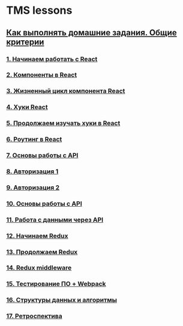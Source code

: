 # TMS lessons

## [Как выполнять домашние задания. Общие критерии](./homework-guidelines.md)

### [1. Начинаем работать с React](./lesson1/lesson1.md)

### [2. Компоненты в React](./lesson2/lesson2.md)

### [3. Жизненный цикл компонента React](./lesson3/lesson3.md)

### [4. Хуки React](./lesson4/lesson4.md)

### [5. Продолжаем изучать хуки в React](./lesson5/lesson5.md)

### [6. Роутинг в React](./lesson6/lesson6.md)

### [7. Основы работы с API](./lesson7/lesson7.md)

### [8. Авторизация 1](./lesson8/lesson8.md)

### [9. Авторизация 2](./lesson9/lesson9.md)

### [10. Основы работы с API](./lesson10/lesson10.md)

### [11. Работа с данными через API](./lesson11/lesson11.md)

### [12. Начинаем Redux](./lesson12/lesson12.md)

### [13. Продолжаем Redux](./lesson13/lesson13.md)

### [14. Redux middleware](./lesson14/lesson14.md)

### [15. Тестирование ПО + Webpack](./lesson15/lesson15.md)

### [16. Структуры данных и алгоритмы](./lesson16/lesson16.md)

### [17. Ретроспектива](./lesson17/lesson17.md)
